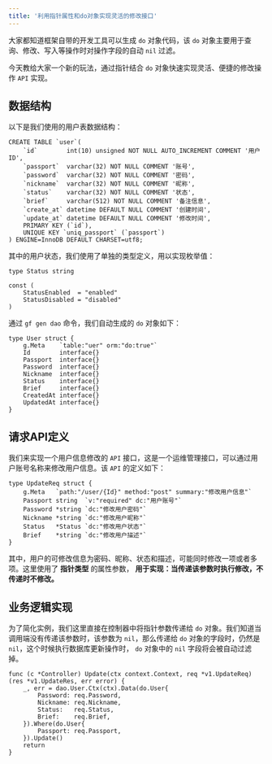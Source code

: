 ```yaml
---
title: '利用指针属性和do对象实现灵活的修改接口'
---
```


大家都知道框架自带的开发工具可以生成 `do` 对象代码，该 `do` 对象主要用于查询、修改、写入等操作时对操作字段的自动 `nil` 过滤。

今天教给大家一个新的玩法，通过指针结合 `do` 对象快速实现灵活、便捷的修改操作 `API` 实现。

## 数据结构

以下是我们使用的用户表数据结构：

```
CREATE TABLE `user`(
    `id`        int(10) unsigned NOT NULL AUTO_INCREMENT COMMENT '用户ID',
    `passport`  varchar(32) NOT NULL COMMENT '账号',
    `password`  varchar(32) NOT NULL COMMENT '密码',
    `nickname`  varchar(32) NOT NULL COMMENT '昵称',
    `status`    varchar(32) NOT NULL COMMENT '状态',
    `brief`     varchar(512) NOT NULL COMMENT '备注信息',
    `create_at` datetime DEFAULT NULL COMMENT '创建时间',
    `update_at` datetime DEFAULT NULL COMMENT '修改时间',
    PRIMARY KEY (`id`),
    UNIQUE KEY `uniq_passport` (`passport`)
) ENGINE=InnoDB DEFAULT CHARSET=utf8;
```

其中的用户状态，我们使用了单独的类型定义，用以实现枚举值：

```
type Status string

const (
	StatusEnabled  = "enabled"
	StatusDisabled = "disabled"
)
```

通过 `gf gen dao` 命令，我们自动生成的 `do` 对象如下：

```
type User struct {
	g.Meta    `table:"uer" orm:"do:true"`
	Id        interface{}
	Passport  interface{}
	Password  interface{}
	Nickname  interface{}
	Status    interface{}
	Brief     interface{}
	CreatedAt interface{}
	UpdatedAt interface{}
}
```

## 请求API定义

我们来实现一个用户信息修改的 `API` 接口，这是一个运维管理接口，可以通过用户账号名称来修改用户信息。该 `API` 的定义如下：

```
type UpdateReq struct {
	g.Meta   `path:"/user/{Id}" method:"post" summary:"修改用户信息"`
	Passport string  `v:"required" dc:"用户账号"`
	Password *string `dc:"修改用户密码"`
	Nickname *string `dc:"修改用户昵称"`
	Status   *Status `dc:"修改用户状态"`
	Brief    *string `dc:"修改用户描述"`
}
```

其中，用户的可修改信息为密码、昵称、状态和描述，可能同时修改一项或者多项。这里使用了 **指针类型** 的属性参数， **用于实现：当传递该参数时执行修改，不传递时不修改。**

## 业务逻辑实现

为了简化实例，我们这里直接在控制器中将指针参数传递给 `do` 对象。我们知道当调用端没有传递该参数时，该参数为 `nil`，那么传递给 `do` 对象的字段时，仍然是 `nil`，这个时候执行数据库更新操作时， `do` 对象中的 `nil` 字段将会被自动过滤掉。

```
func (c *Controller) Update(ctx context.Context, req *v1.UpdateReq) (res *v1.UpdateRes, err error) {
	_, err = dao.User.Ctx(ctx).Data(do.User{
		Password: req.Password,
		Nickname: req.Nickname,
		Status:   req.Status,
		Brief:    req.Brief,
	}).Where(do.User{
		Passport: req.Passport,
	}).Update()
	return
}
```
